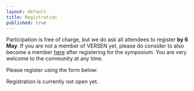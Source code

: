 ```yaml
---
layout: default
title: Registration
published: true
---
```


Participation is free of charge, but we do ask all attendees to register **by 6 May**. If you are not a member of VERSEN yet, please do consider to also become a member [here](https://www.versen.nl/users/new) after registering for the symposium. You are very welcome to the community at any time.

<!--- If you have registered and are not able to attend the event, please send an email to one of the following organizers to cancel the registration: Alfons (a.w.laarman \[at\] liacs.leidenuniv \[dot\] nl), Mairieli (mairieli.wessel \[at\] ru \[dot\] nl), or Maliheh (M.Izadi \[at\] tudelft \[dot\] nl). This will help us better schedule the event. Thank you very much for the cooperation! ---> 

Please register using the form below:

Registration is currently not open yet.

<!--- <iframe src="https://forms.gle/pNzw5vjD2wUyr7iW8" width="640" height="1252" frameborder="0" marginheight="0" marginwidth="0">Loading…</iframe> ---> 
